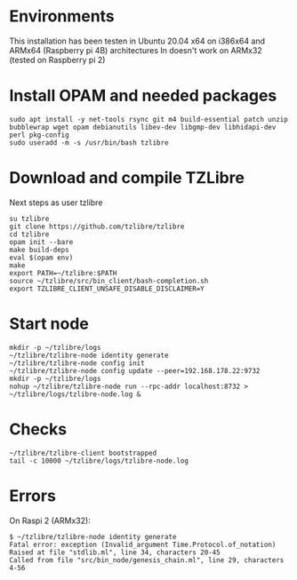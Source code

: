 # Environments
This installation has been testen in Ubuntu 20.04 x64 on i386x64 and ARMx64 (Raspberry pi 4B) architectures
In doesn't work on ARMx32 (tested on Raspberry pi 2) 
# Install OPAM and needed packages
```
sudo apt install -y net-tools rsync git m4 build-essential patch unzip bubblewrap wget opam debianutils libev-dev libgmp-dev libhidapi-dev perl pkg-config
sudo useradd -m -s /usr/bin/bash tzlibre
```
# Download and compile TZLibre
Next steps as user tzlibre
```
su tzlibre
git clone https://github.com/tzlibre/tzlibre
cd tzlibre
opam init --bare
make build-deps
eval $(opam env)
make
export PATH=~/tzlibre:$PATH
source ~/tzlibre/src/bin_client/bash-completion.sh
export TZLIBRE_CLIENT_UNSAFE_DISABLE_DISCLAIMER=Y
```
# Start node
```
mkdir -p ~/tzlibre/logs
~/tzlibre/tzlibre-node identity generate
~/tzlibre/tzlibre-node config init
~/tzlibre/tzlibre-node config update --peer=192.168.178.22:9732
mkdir -p ~/tzlibre/logs
nohup ~/tzlibre/tzlibre-node run --rpc-addr localhost:8732 > ~/tzlibre/logs/tzlibre-node.log &
```
# Checks
```
~/tzlibre/tzlibre-client bootstrapped
tail -c 10000 ~/tzlibre/logs/tzlibre-node.log
```
# Errors
On Raspi 2 (ARMx32):
```
$ ~/tzlibre/tzlibre-node identity generate
Fatal error: exception (Invalid_argument Time.Protocol.of_notation)
Raised at file "stdlib.ml", line 34, characters 20-45
Called from file "src/bin_node/genesis_chain.ml", line 29, characters 4-56
```